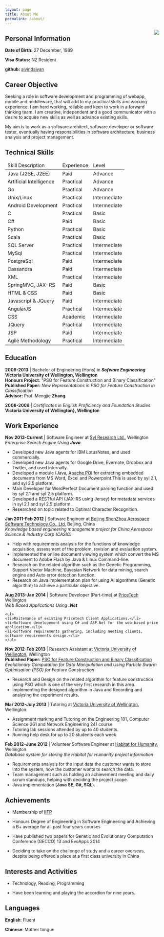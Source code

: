 ```yaml
---
layout: page
title: About Me
permalink: /about/
---
```

<img style="float: right" src="{{ site.url }}/assets/IMAG0067.jpg">

## Personal Information

 **Date of Birth:** 27 December, 1989

 **Visa Status:** NZ Resident

 **github:** [alvindaiyan](https://github.com/alvindaiyan)

<!-- ![package control not showing]() -->


## Career Objective

Seeking a role in software development and programming of webapp, mobile and middleware, that will add to my practical skills and working experience. I am hard working, reliable and keen to work in a forward thinking team. I am creative, independent and a good communicator with a desire to acquire new skills as well as advance existing skills.

My aim is to work as a software architect, software developer or software tester, eventually having responsibilities in software architecture, business analysis and project management.

## Technical Skills

<table class="table">
<thead>
<tr>
	<td>Skill Description</td>
	<td>Experience</td>
	<td>Level</td>
</tr>
</thead>
<tbody>
<tr>
	<td>Java (J2SE, J2EE)</td>
	<td>Paid</td>
	<td>Advance</td>
</tr>
<tr>
	<td>Artificial Intelligence</td>
	<td>Practical</td>
	<td>Advance</td>
</tr>
<tr>
	<td>Go</td>
	<td>Practical</td>
	<td>Advance</td>
</tr>
<tr>
	<td>Unix/Linux 	</td>
	<td>Practical</td>
	<td>Intermediate</td>
</tr>
<tr>
	<td>Android Development</td>
	<td>Practical</td>
	<td>Intermediate</td>
</tr>
<tr>
	<td>C</td>
	<td>Practical</td>
	<td>Basic</td>
</tr>
<tr>
	<td>C#</td>
	<td>Paid</td>
	<td>Basic</td>
</tr>
<tr>
	<td>Python</td>
	<td>Practical</td>
	<td>Basic</td>
</tr>
<tr>
	<td>Scala</td>
	<td>Practical</td>
	<td>Basic</td>
</tr>

<tr>
	<td>SQL Server</td>
	<td>Practical</td> 			
	<td>Intermediate </td>
</tr>
<tr>
	<td>MySql</td>
	<td>Practical</td>
	<td>Intermediate</td>  
</tr>
<tr>
	<td>PostgreSql</td> 				
	<td>Paid</td>					
	<td>Intermediate</td>  
</tr>
<tr>
	<td>Cassandra</td> 				
	<td>Paid</td> 					
	<td>Intermediate</td> 
</tr>
<tr>
	<td>XML</td> 					
	<td>Practical</td> 			
	<td>Intermediate</td> 	
</tr>

<tr>
	<td>SpringMVC, JAX-RS</td>
	<td>Paid</td>
	<td>Basic</td> 
</tr>
<tr>
	<td>HTML & CSS</td>
	<td>Paid</td>
	<td>Basic</td> 
</tr>
<tr>
	<td>Javascript & JQuery</td>
	<td>Paid</td>
	<td>Intermediate</td> 
</tr>
<tr>
	<td>AngularJS</td>
	<td>Practical</td>
	<td>Intermediate</td> 
</tr>
<tr>
	<td>CSS</td>
	<td>Academic</td>
	<td>Intermediate</td>  
</tr>
<tr>
	<td>JQuery</td>
	<td>Practical</td>
	<td>Intermediate</td> 
</tr>
<tr>
	<td>JSP</td>
	<td>Paid</td>
	<td>Intermediate</td> 
</tr>
<tr>
	<td>Agile Methodology</td> 		
	<td>Practical</td> 			
	<td>Intermediate</td>
</tr>
</tbody>	
</table>


## Education
**2009-2013** | Bachelor of Engineering (Hons) in ***Sofware Engineering***<br/>
**Victoria University of Wellington, Wellington**<br/>
**Honours Project:** "PSO for Feature Construction and Binary Classification" <br/>
**Published Paper:** *New Representations in PSO for Feature Construction in Classification*<br/>
**Advisor:** Prof. Mengjie **Zhang**

**2008-2009** | *Certificates in English Proficiency and Foundation Studies*<br/>
**Victoria University of Wellington}, Wellington**

## Work Experience

<div class="panel panel-default">
  <div class="panel-body">
    <b>Nov 2013-Current</b> | Software Engineer at <a href="www.sylresearch.co.nz">Syl Research Ltd.</a>, Wellington <br/>
	<i>Enterprise Search Engine Using <b>Java</b></i>
	<ul>
	<li>Developed new Java agents for IBM LotusNotes, and used commercially. </li>
	<li>Developed new Java agents for Google Drive, Evernote, Dropbox and Twitter, and used internally.</li>
	<li>Developed a module (Java,  <a href="http://poi.apache.org/">Apache POI</a> for extracting embedded documents from MS Word, Excel and Powerpoint.This is used by syl 2.1, and syl 2.5 platform.</li>
	<li>Main Developer for WordPerfect Document parsing function and used by syl 2.1 and syl 2.5 platform.</li>
	<li>Developed a RESTful API (JAX-RS using Jersey) for metadata services in syl 2.1 and syl 2.5 platform.</li>
	<li>Researched on topic related to Optimal Character Recognition.</li>
	</ul>
  </div>
</div>

**Jan 2011-Feb 2012** | Software Engineer at [Beijing ShenZhou Aerospace Software Technology Co., Ltd](http://www.bjsasc.com/), Beijing, China<br/> 
*Knowledge based engineering management project for China Aerospace Science & Industry Corp (CASIC)*

- Help with requirements analysis for the functions of knowledge acquisition, assessment of the problem, revision and evaluation system.
- Implemented the online document viewing system which convert the MS document to Adobe Flash by Java & Linux Command-line.
- Research on the related algorithm such as the Genetic Programming, Support Vector Machine, Bayesian Network for data mining, search engine and Auto error detection function.
- Research on Java implementation plan for using AI algorithms (Genetic algorithm) to achieve a particular objective.

<div class="panel panel-default">
  <div class="panel-body">
	<b>Aug 2013-Jan 2014</b> | Software Developer (Part-time) at <a href="http://pricetech.co.nz/">PriceTech</a> Wellington <br/>
	<i>Web Based Applications Using <b>.Net</b></i> <br/>

	<ul>
	<li>Maitenance of existing Pricetech Client Applications.</li>
	<li>Software developement using C# and ASP.Net for the web-based price application.</li>
	<li>Software requirements gathering, including meeting clients, software requirements design.</li>
	</ul>
  </div>
</div>

**Nov 2012-Feb 2013** | Research Assistant at [Victoria University of Wellington](http://www.victoria.ac.nz/), Wellington <br/>
**Published Paper:** [PSO for Feature Construction and Binary Classification](http://dl.acm.org/citation.cfm?id=2463376) <br/>
*Evolutionary Computation for Data Manipulation and Using Particle Swarm Optimisation (PSO) for Feature Construction* 

- Research and Design on the related algorithm for feature construction using PSO which is one of the very first research in this area. 
- Implementing the designed algorithm in Java and Recording and analysing the experiment results.

<div class="panel panel-default">
  <div class="panel-body">
	<b>Mar 2012-July 2013</b> | Tutoring at <a href="http://www.victoria.ac.nz/">Victoria University of Wellington</a>, Wellington
	<ul>
	<li>Assignment marking and Tutoring on the Engineering 101, Computer Science 261 and Network Engineering 241 course.</li>
	<li>Tutoring lab sessions attended by up to 40 students.</li>
	<li>Running help desk for up to 20 students each week.</li>
	</ul>
  </div>
</div>

**Feb 2012–June 2012** | Volunteer Software Engineer at [Habitat for Humanity](http://www.habitat.org.nz/), Wellington <br/>
*Database system for storing the Habitat for Humanity project information*

- Requirements analysis for the input data the customer wants to store into the system, how the customer wants to search the data.
- Team management such as holding an achievement meeting and daily scrum standups, helping with deciding the project scope.
- Java implementation (**Java SE, Git, SQL**).

## Achievements

- Membership of [IITP](http://iitp.nz/)

- Honours Degree of Engineering in Software Engineering and Achieving a B+ average for all past four years courses

- Have published two papers for Genetic and Evolutionary Computation Conference (GECCO) 13 and EvoApps 2014

- Deciding to take on the challenge of study and a career overseas, despite being offered a place at a first class university in China


## Interests and Activities

- Technology, Reading, Programming

- Have been learning and playing the accordion for nine years.

## Languages
**English**: Fluent

**Chinese**: Mother tongue
